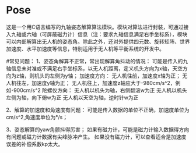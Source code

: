 # Pose
这是一个用C语言编写的九轴姿态解算算法模块。模块对算法进行封装，可通过接入九轴或六轴（可屏蔽磁力计）信息（注：要求九轴信息满足右手坐标系），模块可以内部解算出无人机的姿态角。除此之外，还对外提供四元数、旋转矩阵、世界加速度、水平加速度等信息，特别适用于无人机等平衡系统的开发中。

#常见问题：
1、姿态角解算不正常，常出现解算角抖动的情况：
  可能是传入的九轴信息未对准或不满足右手坐标系，以无人机距离，定义机头方向为x轴，天空方向为z轴，则机头的左侧为y轴；
加速度方向：
  无人机往前，加速度x轴为正；
  无人机往左，加速度y轴为正；
  无人机往上，加速度z轴应大于-980cm/s^2，例如-900cm/s^2
陀螺仪方向：
  无人机以机头为轴，右侧翻滚w为正
  无人机以机头左侧为轴，向下俯w为正
  无人机以天空为轴，逆时针w为正
  
2、解算的加速度和角速度有问题：
  可能是传入数据的单位不正确，加速度单位为cm/s^2,角速度单位为°/s；
  
3、姿态解算的yaw角颤抖得厉害；
  如果有磁力计，可能是磁力计输入数据得方向有问题或磁力计数据有尖峰脉冲产生。
  如果没有磁力计，可以查看适合是加速度误差的补偿系数kp太大。
